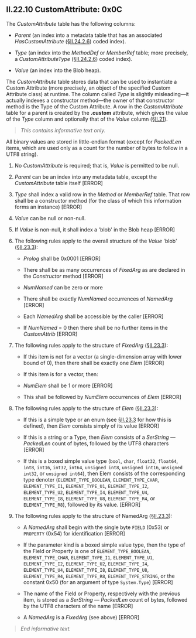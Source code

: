 ## II.22.10 CustomAttribute: 0x0C

The _CustomAttribute_ table has the following columns:

 * _Parent_ (an index into a metadata table that has an associated _HasCustomAttribute_ (§[II.24.2.6](#todo-missing-hyperlink)) coded index).

 * _Type_ (an index into the _MethodDef_ or _MemberRef_ table; more precisely, a _CustomAttributeType_ (§[II.24.2.6](#todo-missing-hyperlink)) coded index).

 * _Value_ (an index into the Blob heap).

The _CustomAttribute_ table stores data that can be used to instantiate a Custom Attribute (more precisely, an object of the specified Custom Attribute class) at runtime. The column called _Type_ is slightly misleading&mdash;it actually indexes a constructor method&mdash;the owner of that constructor method is the Type of the Custom Attribute. 
A row in the _CustomAttribute_ table for a parent is created by the **.custom** attribute, which gives the value of the _Type_ column and optionally that of the _Value_ column (§[II.21](#todo-missing-hyperlink)). 

> _This contains informative text only._

All binary values are stored in little-endian format (except for _PackedLen_ items, which are used only as a count for the number of bytes to follow in a UTF8 string).

 1. No _CustomAttribute_ is required; that is, _Value_ is permitted to be null.

 2. _Parent_ can be an index into any metadata table, except the _CustomAttribute_ table itself \[ERROR\]

 3. _Type_ shall index a valid row in the _Method_ or _MemberRef_ table. That row shall be a constructor method (for the class of which this information forms an instance) \[ERROR\]

 4. _Value_ can be null or non-null.

 5. If _Value_ is non-null, it shall index a 'blob' in the Blob heap \[ERROR\]

 6. The following rules apply to the overall structure of the _Value_ 'blob' (§[II.23.3](#todo-missing-hyperlink)):

     * _Prolog_ shall be 0x0001 \[ERROR\]

     * There shall be as many occurrences of _FixedArg_ as are declared in the _Constructor_ method \[ERROR\]

    * _NumNamed_ can be zero or more

    * There shall be exactly _NumNamed_ occurrences of _NamedArg_ \[ERROR\]

    * Each _NamedArg_ shall be accessible by the caller \[ERROR\]

    * If _NumNamed_ = 0 then there shall be no further items in the _CustomAttrib_ \[ERROR\]

 7. The following rules apply to the structure of _FixedArg_ (§[II.23.3](#todo-missing-hyperlink)):

    * If this item is not for a vector (a single-dimension array with lower bound of 0), then there shall be exactly one _Elem_ \[ERROR\]

    * If this item is for a vector, then:

    * _NumElem_ shall be 1 or more \[ERROR\]

    * This shall be followed by _NumElem_ occurrences of _Elem_ \[ERROR\]

 8. The following rules apply to the structure of _Elem_ (§[II.23.3](#todo-missing-hyperlink)):

    * If this is a simple type or an enum (see §[II.23.3](#todo-missing-hyperlink) for how this is defined), then _Elem_ consists simply of its value \[ERROR\]

    * If this is a string or a Type, then _Elem_ consists of a _SerString_ &mdash; _PackedLen_ count of bytes, followed by the UTF8 characters \[ERROR\]

    * If this is a boxed simple value type (`bool`, `char`, `float32`, `float64`, `int8`, `int16`, `int32`, `int64`, `unsigned int8`, `unsigned int16`, `unsigned int32`, or `unsigned int64`), then Elem consists of the corresponding type denoter (`ELEMENT_TYPE_BOOLEAN`, `ELEMENT_TYPE_CHAR`, `ELEMENT_TYPE_I1`, `ELEMENT_TYPE_U1`, `ELEMENT_TYPE_I2`, `ELEMENT_TYPE_U2`, `ELEMENT_TYPE_I4`, `ELEMENT_TYPE_U4`, `ELEMENT_TYPE_I8`, `ELEMENT_TYPE_U8`, `ELEMENT_TYPE_R4`, or `ELEMENT_TYPE_R8`), followed by its value. \[ERROR\]

 9. The following rules apply to the structure of NamedArg (§[II.23.3](#todo-missing-hyperlink)):

    * A _NamedArg_ shall begin with the single byte `FIELD` (0x53) or `PROPERTY` (0x54) for identification \[ERROR\]

    * If the parameter kind is a boxed simple value type, then the type of the Field or Property is one of `ELEMENT_TYPE_BOOLEAN`, `ELEMENT_TYPE_CHAR`, `ELEMENT_TYPE_I1`, `ELEMENT_TYPE_U1`, `ELEMENT_TYPE_I2`, `ELEMENT_TYPE_U2`, `ELEMENT_TYPE_I4`, `ELEMENT_TYPE_U4`, `ELEMENT_TYPE_I8`, `ELEMENT_TYPE_U8`, `ELEMENT_TYPE_R4`, `ELEMENT_TYPE_R8`, `ELEMENT_TYPE_STRING`, or the constant 0x50 (for an argument of type `System.Type`) \[ERROR\]

    * The name of the Field or Property, respectively with the previous item, is stored as a _SerString_ &mdash; _PackedLen_ count of bytes, followed by the UTF8 characters of the name \[ERROR\]

    * A _NamedArg_ is a _FixedArg_ (see above) \[ERROR\]

> _End informative text._
